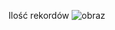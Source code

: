 Ilość rekordów
![obraz](https://github.com/user-attachments/assets/093ec673-de9a-40ec-8644-1eae2fb09238)
